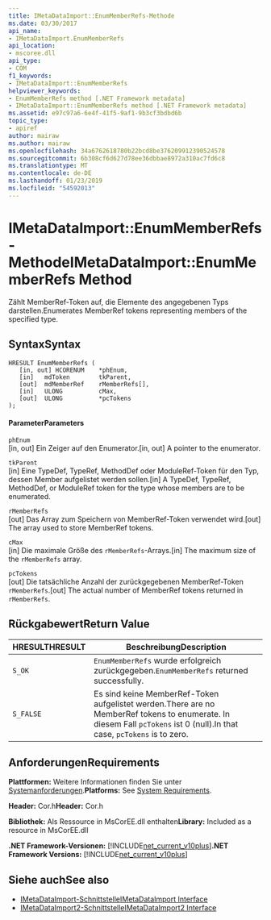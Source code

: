 ```yaml
---
title: IMetaDataImport::EnumMemberRefs-Methode
ms.date: 03/30/2017
api_name:
- IMetaDataImport.EnumMemberRefs
api_location:
- mscoree.dll
api_type:
- COM
f1_keywords:
- IMetaDataImport::EnumMemberRefs
helpviewer_keywords:
- EnumMemberRefs method [.NET Framework metadata]
- IMetaDataImport::EnumMemberRefs method [.NET Framework metadata]
ms.assetid: e97c97a6-6e4f-41f5-9af1-9b3cf3bdbd6b
topic_type:
- apiref
author: mairaw
ms.author: mairaw
ms.openlocfilehash: 34a6762618780b22bcd8be376209912390524578
ms.sourcegitcommit: 6b308cf6d627d78ee36dbbae8972a310ac7fd6c8
ms.translationtype: MT
ms.contentlocale: de-DE
ms.lasthandoff: 01/23/2019
ms.locfileid: "54592013"
---
```

# <a name="imetadataimportenummemberrefs-method"></a><span data-ttu-id="f6cbc-102">IMetaDataImport::EnumMemberRefs-Methode</span><span class="sxs-lookup"><span data-stu-id="f6cbc-102">IMetaDataImport::EnumMemberRefs Method</span></span>
<span data-ttu-id="f6cbc-103">Zählt MemberRef-Token auf, die Elemente des angegebenen Typs darstellen.</span><span class="sxs-lookup"><span data-stu-id="f6cbc-103">Enumerates MemberRef tokens representing members of the specified type.</span></span>  
  
## <a name="syntax"></a><span data-ttu-id="f6cbc-104">Syntax</span><span class="sxs-lookup"><span data-stu-id="f6cbc-104">Syntax</span></span>  
  
```  
HRESULT EnumMemberRefs (  
   [in, out] HCORENUM    *phEnum,   
   [in]   mdToken        tkParent,   
   [out]  mdMemberRef    rMemberRefs[],   
   [in]   ULONG          cMax,   
   [out]  ULONG          *pcTokens  
);  
```  
  
#### <a name="parameters"></a><span data-ttu-id="f6cbc-105">Parameter</span><span class="sxs-lookup"><span data-stu-id="f6cbc-105">Parameters</span></span>  
 `phEnum`  
 <span data-ttu-id="f6cbc-106">[in, out] Ein Zeiger auf den Enumerator.</span><span class="sxs-lookup"><span data-stu-id="f6cbc-106">[in, out] A pointer to the enumerator.</span></span>  
  
 `tkParent`  
 <span data-ttu-id="f6cbc-107">[in] Eine TypeDef, TypeRef, MethodDef oder ModuleRef-Token für den Typ, dessen Member aufgelistet werden sollen.</span><span class="sxs-lookup"><span data-stu-id="f6cbc-107">[in] A TypeDef, TypeRef, MethodDef, or ModuleRef token for the type whose members are to be enumerated.</span></span>  
  
 `rMemberRefs`  
 <span data-ttu-id="f6cbc-108">[out] Das Array zum Speichern von MemberRef-Token verwendet wird.</span><span class="sxs-lookup"><span data-stu-id="f6cbc-108">[out] The array used to store MemberRef tokens.</span></span>  
  
 `cMax`  
 <span data-ttu-id="f6cbc-109">[in] Die maximale Größe des `rMemberRefs`-Arrays.</span><span class="sxs-lookup"><span data-stu-id="f6cbc-109">[in] The maximum size of the `rMemberRefs` array.</span></span>  
  
 `pcTokens`  
 <span data-ttu-id="f6cbc-110">[out] Die tatsächliche Anzahl der zurückgegebenen MemberRef-Token `rMemberRefs`.</span><span class="sxs-lookup"><span data-stu-id="f6cbc-110">[out] The actual number of MemberRef tokens returned in `rMemberRefs`.</span></span>  
  
## <a name="return-value"></a><span data-ttu-id="f6cbc-111">Rückgabewert</span><span class="sxs-lookup"><span data-stu-id="f6cbc-111">Return Value</span></span>  
  
|<span data-ttu-id="f6cbc-112">HRESULT</span><span class="sxs-lookup"><span data-stu-id="f6cbc-112">HRESULT</span></span>|<span data-ttu-id="f6cbc-113">Beschreibung</span><span class="sxs-lookup"><span data-stu-id="f6cbc-113">Description</span></span>|  
|-------------|-----------------|  
|`S_OK`|<span data-ttu-id="f6cbc-114">`EnumMemberRefs` wurde erfolgreich zurückgegeben.</span><span class="sxs-lookup"><span data-stu-id="f6cbc-114">`EnumMemberRefs` returned successfully.</span></span>|  
|`S_FALSE`|<span data-ttu-id="f6cbc-115">Es sind keine MemberRef-Token aufgelistet werden.</span><span class="sxs-lookup"><span data-stu-id="f6cbc-115">There are no MemberRef tokens to enumerate.</span></span> <span data-ttu-id="f6cbc-116">In diesem Fall `pcTokens` ist 0 (null).</span><span class="sxs-lookup"><span data-stu-id="f6cbc-116">In that case, `pcTokens` is to zero.</span></span>|  
  
## <a name="requirements"></a><span data-ttu-id="f6cbc-117">Anforderungen</span><span class="sxs-lookup"><span data-stu-id="f6cbc-117">Requirements</span></span>  
 <span data-ttu-id="f6cbc-118">**Plattformen:** Weitere Informationen finden Sie unter [Systemanforderungen](../../../../docs/framework/get-started/system-requirements.md).</span><span class="sxs-lookup"><span data-stu-id="f6cbc-118">**Platforms:** See [System Requirements](../../../../docs/framework/get-started/system-requirements.md).</span></span>  
  
 <span data-ttu-id="f6cbc-119">**Header:** Cor.h</span><span class="sxs-lookup"><span data-stu-id="f6cbc-119">**Header:** Cor.h</span></span>  
  
 <span data-ttu-id="f6cbc-120">**Bibliothek:** Als Ressource in MsCorEE.dll enthalten</span><span class="sxs-lookup"><span data-stu-id="f6cbc-120">**Library:** Included as a resource in MsCorEE.dll</span></span>  
  
 <span data-ttu-id="f6cbc-121">**.NET Framework-Versionen:** [!INCLUDE[net_current_v10plus](../../../../includes/net-current-v10plus-md.md)]</span><span class="sxs-lookup"><span data-stu-id="f6cbc-121">**.NET Framework Versions:** [!INCLUDE[net_current_v10plus](../../../../includes/net-current-v10plus-md.md)]</span></span>  
  
## <a name="see-also"></a><span data-ttu-id="f6cbc-122">Siehe auch</span><span class="sxs-lookup"><span data-stu-id="f6cbc-122">See also</span></span>
- [<span data-ttu-id="f6cbc-123">IMetaDataImport-Schnittstelle</span><span class="sxs-lookup"><span data-stu-id="f6cbc-123">IMetaDataImport Interface</span></span>](../../../../docs/framework/unmanaged-api/metadata/imetadataimport-interface.md)
- [<span data-ttu-id="f6cbc-124">IMetaDataImport2-Schnittstelle</span><span class="sxs-lookup"><span data-stu-id="f6cbc-124">IMetaDataImport2 Interface</span></span>](../../../../docs/framework/unmanaged-api/metadata/imetadataimport2-interface.md)
